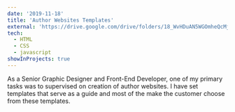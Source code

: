 ```yaml
---
date: '2019-11-18'
title: 'Author Websites Templates'
external: 'https://drive.google.com/drive/folders/18_WvHDuAN5WGOmheQcMjDdirC2FVwzVi?usp=drive_link'
tech:
  - HTML
  - CSS
  - javascript
showInProjects: true
---
```


As a Senior Graphic Designer and Front-End Developer, one of my primary tasks was to supervised on creation of author websites. I have set templates that serve as a guide and most of the make the customer choose from these templates.
